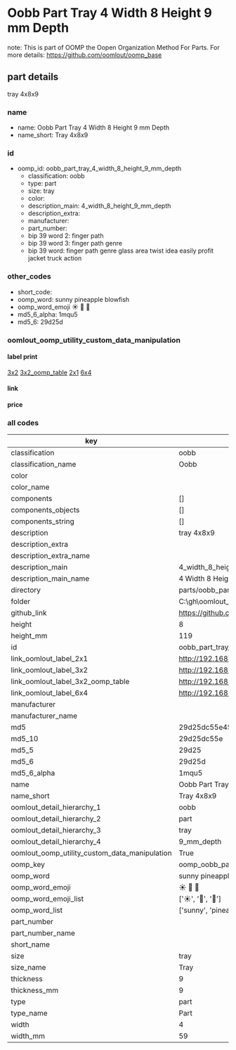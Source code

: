 # Oobb Part Tray 4 Width 8 Height 9 mm Depth  

note: This is part of OOMP the Oopen Organization Method For Parts. For more details: https://github.com/oomlout/oomp_base

##  part details
  



tray 4x8x9



### name
* name: Oobb Part Tray 4 Width 8 Height 9 mm Depth
* name_short: Tray 4x8x9 
### id
* oomp_id: oobb_part_tray_4_width_8_height_9_mm_depth
  * classification: oobb
  * type: part
  * size: tray
  * color: 
  * description_main: 4_width_8_height_9_mm_depth
  * description_extra: 
  * manufacturer: 
  * part_number: 
  * bip 39 word 2: finger path
  * bip 39 word 3: finger path genre
  * bip 39 word: finger path genre glass area twist idea easily profit jacket truck action

### other_codes
* short_code: 
* oomp_word: sunny pineapple blowfish
* oomp_word_emoji :sunny: :pineapple: :blowfish:
* md5_6_alpha: 1mqu5
* md5_6: 29d25d






### oomlout_oomp_utility_custom_data_manipulation
#### label print
[3x2](http://192.168.1.245:1112/?label=oomp%201mqu5)
[3x2_oomp_table](http://192.168.1.108:1112/?label=oomp%201mqu5)
[2x1](http://192.168.1.242:1112/?label=oomp%201mqu5)
[6x4](http://192.168.1.55:1112/?label=oomp%201mqu5)    

#### link

                              

#### price







### all codes 
| key | value |  
| --- | --- |  
| classification | oobb |  
| classification_name | Oobb |  
| color |  |  
| color_name |  |  
| components | [] |  
| components_objects | [] |  
| components_string | [] |  
| description | tray 4x8x9 |  
| description_extra |  |  
| description_extra_name |  |  
| description_main | 4_width_8_height_9_mm_depth |  
| description_main_name | 4 Width 8 Height 9 mm Depth |  
| directory | parts/oobb_part_tray_4_width_8_height_9_mm_depth |  
| folder | C:\gh\oomlout_oobb_version_4_generated_parts\parts\oobb_part_tray_4_width_8_height_9_mm_depth |  
| github_link | https://github.com/oomlout/oomlout_oomp_part_src/tree/main/parts/oobb_part_tray_4_width_8_height_9_mm_depth |  
| height | 8 |  
| height_mm | 119 |  
| id | oobb_part_tray_4_width_8_height_9_mm_depth |  
| link_oomlout_label_2x1 | http://192.168.1.242:1112/?label=oomp%201mqu5 |  
| link_oomlout_label_3x2 | http://192.168.1.245:1112/?label=oomp%201mqu5 |  
| link_oomlout_label_3x2_oomp_table | http://192.168.1.108:1112/?label=oomp%201mqu5 |  
| link_oomlout_label_6x4 | http://192.168.1.55:1112/?label=oomp%201mqu5 |  
| manufacturer |  |  
| manufacturer_name |  |  
| md5 | 29d25dc55e458e0fae05a62ec2283ab7 |  
| md5_10 | 29d25dc55e |  
| md5_5 | 29d25 |  
| md5_6 | 29d25d |  
| md5_6_alpha | 1mqu5 |  
| name | Oobb Part Tray 4 Width 8 Height 9 mm Depth |  
| name_short | Tray 4x8x9  |  
| oomlout_detail_hierarchy_1 | oobb |  
| oomlout_detail_hierarchy_2 | part |  
| oomlout_detail_hierarchy_3 | tray |  
| oomlout_detail_hierarchy_4 | 9_mm_depth |  
| oomlout_oomp_utility_custom_data_manipulation | True |  
| oomp_key | oomp_oobb_part_tray_4_width_8_height_9_mm_depth |  
| oomp_word | sunny pineapple blowfish |  
| oomp_word_emoji | :sunny: :pineapple: :blowfish: |  
| oomp_word_emoji_list | [':sunny:', ':pineapple:', ':blowfish:'] |  
| oomp_word_list | ['sunny', 'pineapple', 'blowfish'] |  
| part_number |  |  
| part_number_name |  |  
| short_name |  |  
| size | tray |  
| size_name | Tray |  
| thickness | 9 |  
| thickness_mm | 9 |  
| type | part |  
| type_name | Part |  
| width | 4 |  
| width_mm | 59 |  

